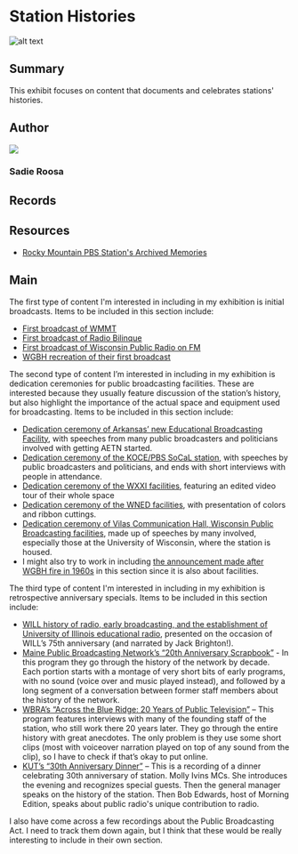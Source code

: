 # Station Histories

![alt text](http://mlamedia01.wgbh.org/aapb/thumbnail/cpb-aacip_37-010p2nvv.jpg)

## Summary

This exhibit focuses on content that documents and celebrates stations' histories. 

## Author

<img class="img-circle" src="https://s3.amazonaws.com/americanarchive.org/staff/Staff_Roosa.jpg"/>

### Sadie Roosa

## Records

## Resources

- [Rocky Mountain PBS Station's Archived Memories](http://www.rmpbs.org/volunteer/sam/about-stations-archived-memories-sam/)

## Main

The first type of content I'm interested in including in my exhibition is initial broadcasts. Items to be included in this section include:

-	[First broadcast of WMMT](/catalog/cpb-aacip_138-93gxdb7z)
-	[First broadcast of Radio Bilinque](/catalog/cpb-aacip_375-375tb7ch)
-	[First broadcast of Wisconsin Public Radio on FM](/catalog/cpb-aacip_30-9351d435)
-	[WGBH recreation of their first broadcast](/catalog/cpb-aacip_15-06g1k422)

The second type of content I’m interested in including in my exhibition is dedication ceremonies for public broadcasting facilities. These are interested because they usually feature discussion of the station’s history, but also highlight the importance of the actual space and equipment used for broadcasting. Items to be included in this section include:

-	[Dedication ceremony of Arkansas’ new Educational Broadcasting Facility](/catalog/cpb-aacip_111-21ghx7d6), with speeches from many public broadcasters and politicians involved with getting AETN started. 
-	[Dedication ceremony of the KOCE/PBS SoCaL station](/catalog/cpb-aacip_221-76f1vwh1), with speeches by public broadcasters and politicians, and ends with short interviews with people in attendance. 
-	[Dedication ceremony of the WXXI facilities](/catalog/cpb-aacip_189-56n0319k), featuring an edited video tour of their whole space
-	[Dedication ceremony of the WNED facilities](/catalog/cpb-aacip_81-8380gndb), with presentation of colors and ribbon cuttings. 
-	[Dedication ceremony of Vilas Communication Hall, Wisconsin Public Broadcasting facilities](/catalog/cpb-aacip_30-89281bqr), made up of speeches by many involved, especially those at the University of Wisconsin, where the station is housed. 
-	I might also try to work in including [the announcement made after WGBH fire in 1960s](/catalog/cpb-aacip_15-19s1rwtr) in this section since it is also about facilities. 


The third type of content I'm interested in including in my exhibition is retrospective anniversary specials. Items to be included in this section include:

-	[WILL history of radio, early broadcasting, and the establishment of University of Illinois educational radio](/catalog/cpb-aacip_16-79v15q57), presented on the occasion of WILL’s 75th anniversary (and narrated by Jack Brighton!).
-	[Maine Public Broadcasting Network’s “20th Anniversary Scrapbook”](/catalog/cpb-aacip_245-214mwb7d) - In this program they go through the history of the network by decade. Each portion starts with a montage of very short bits of early programs, with no sound (voice over and music played instead), and followed by a long segment of a conversation between former staff members about the history of the network. 
-	[WBRA’s “Across the Blue Ridge: 20 Years of Public Television”](/catalog/cpb-aacip_85-85n8ptc3) – This program features interviews with many of the founding staff of the station, who still work there 20 years later. They go through the entire history with great anecdotes. The only problem is they use some short clips (most with voiceover narration played on top of any sound from the clip), so I have to check if that’s okay to put online. 
-	[KUT’s “30th Anniversary Dinner”](/catalog/cpb-aacip_402-70zpch1s) – This is a recording of a dinner celebrating 30th anniversary of station. Molly Ivins MCs. She introduces the evening and recognizes special guests. Then the general manager speaks on the history of the station. Then Bob Edwards, host of Morning Edition, speaks about public radio's unique contribution to radio.

I also have come across a few recordings about the Public Broadcasting Act. I need to track them down again, but I think that these would be really interesting to include in their own section. 
